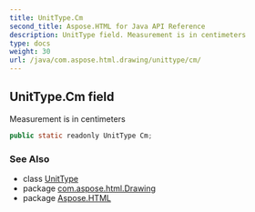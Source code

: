```yaml
---
title: UnitType.Cm
second_title: Aspose.HTML for Java API Reference
description: UnitType field. Measurement is in centimeters
type: docs
weight: 30
url: /java/com.aspose.html.drawing/unittype/cm/
---
```

## UnitType.Cm field

Measurement is in centimeters

```java
public static readonly UnitType Cm;
```

### See Also

* class [UnitType](../)
* package [com.aspose.html.Drawing](../../unittype/)
* package [Aspose.HTML](../../../)

